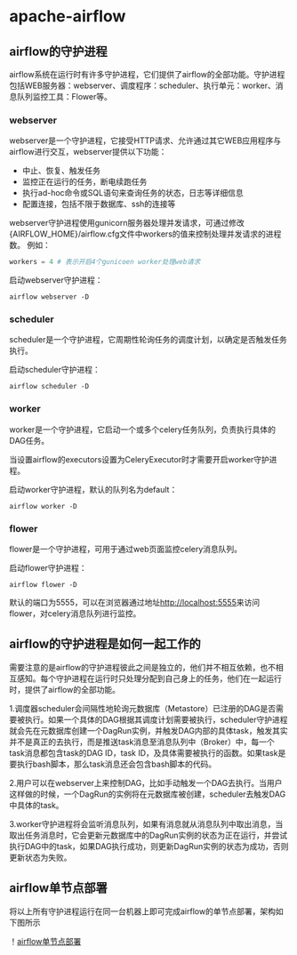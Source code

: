 # apache-airflow

## airflow的守护进程

airflow系统在运行时有许多守护进程，它们提供了airflow的全部功能。守护进程包括WEB服务器：webserver、调度程序：scheduler、执行单元：worker、消息队列监控工具：Flower等。


### webserver

webserver是一个守护进程，它接受HTTP请求、允许通过其它WEB应用程序与airflow进行交互，webserver提供以下功能：

- 中止、恢复、触发任务  
- 监控正在运行的任务，断电续跑任务
- 执行ad-hoc命令或SQL语句来查询任务的状态，日志等详细信息
- 配置连接，包括不限于数据库、ssh的连接等

webserver守护进程使用gunicorn服务器处理并发请求，可通过修改{AIRFLOW_HOME}/airflow.cfg文件中workers的值来控制处理并发请求的进程数。
例如：

```python
workers = 4 # 表示开启4个gunicoen worker处理web请求
```

启动webserver守护进程：
```shell
airflow webserver -D
```

### scheduler

scheduler是一个守护进程，它周期性轮询任务的调度计划，以确定是否触发任务执行。

启动scheduler守护进程：

```shell
airflow scheduler -D
```

### worker

worker是一个守护进程，它启动一个或多个celery任务队列，负责执行具体的DAG任务。

当设置airflow的executors设置为CeleryExecutor时才需要开启worker守护进程。

启动worker守护进程，默认的队列名为default：

```shell
airflow worker -D
```

### flower

flower是一个守护进程，可用于通过web页面监控celery消息队列。

启动flower守护进程：

```shell
airflow flower -D
```

默认的端口为5555，可以在浏览器通过地址<http://localhost:5555>来访问flower，对celery消息队列进行监控。

## airflow的守护进程是如何一起工作的

需要注意的是airflow的守护进程彼此之间是独立的，他们并不相互依赖，也不相互感知。每个守护进程在运行时只处理分配到自己身上的任务，他们在一起运行时，提供了airflow的全部功能。

1.调度器scheduler会间隔性地轮询元数据库（Metastore）已注册的DAG是否需要被执行。如果一个具体的DAG根据其调度计划需要被执行，scheduler守护进程就会先在元数据库创建一个DagRun实例，并触发DAG内部的具体task，触发其实并不是真正的去执行，而是推送task消息至消息队列中（Broker）中，每一个task消息都包含task的DAG ID，task ID，及具体需要被执行的函数。如果task是要执行bash脚本，那么task消息还会包含bash脚本的代码。

2.用户可以在webserver上来控制DAG，比如手动触发一个DAG去执行。当用户这样做的时候，一个DagRun的实例将在元数据库被创建，scheduler去触发DAG中具体的task。

3.worker守护进程将会监听消息队列，如果有消息就从消息队列中取出消息，当取出任务消息时，它会更新元数据库中的DagRun实例的状态为正在运行，并尝试执行DAG中的task，如果DAG执行成功，则更新DagRun实例的状态为成功，否则更新状态为失败。

## airflow单节点部署

将以上所有守护进程运行在同一台机器上即可完成airflow的单节点部署，架构如下图所示

！[airflow单节点部署](img/12989993-e0058864f780292f.png "airflow单节点部署")

